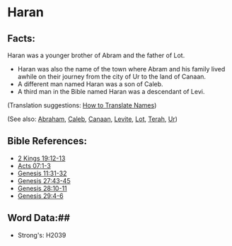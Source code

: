 # Haran #

## Facts: ##

Haran was a younger brother of Abram and the father of Lot.

* Haran was also the name of the town where Abram and his family lived awhile on their journey from the city of Ur to the land of Canaan.
* A different man named Haran was a son of Caleb.
* A third man in the Bible named Haran was a descendant of Levi.
  

(Translation suggestions: [How to Translate Names](rc://en/ta/man/translate/translate-names))

(See also: [Abraham](abraham.md), [Caleb](caleb.md), [Canaan](canaan.md), [Levite](levite.md), [Lot](lot.md), [Terah](terah.md), [Ur](ur.md))

## Bible References: ##

* [2 Kings 19:12-13](rc://en/tn/help/2ki/19/12)
* [Acts 07:1-3](rc://en/tn/help/act/07/01)
* [Genesis 11:31-32](rc://en/tn/help/gen/11/31)
* [Genesis 27:43-45](rc://en/tn/help/gen/27/43)
* [Genesis 28:10-11](rc://en/tn/help/gen/28/10)
* [Genesis 29:4-6](rc://en/tn/help/gen/29/04)

## Word Data:##

* Strong's: H2039
